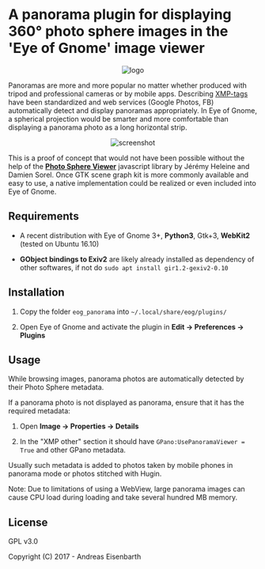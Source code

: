 # A panorama plugin for displaying 360° photo sphere images in the 'Eye of Gnome' image viewer

<p align="center">
  <img alt="logo" src="https://cdn.rawgit.com/Aerilius/eog_panorama/master/eog_panorama/eog_panorama.svg?raw=true"/>
</p>

Panoramas are more and more popular no matter whether produced with tripod and 
professional cameras or by mobile apps. Describing [XMP-tags](https://www.adobe.com/products/xmp.html) have been 
standardized and web services 
(Google Photos, FB) automatically detect and display panoramas appropriately. 
In Eye of Gnome, a spherical projection would be smarter and more comfortable 
than displaying a panorama photo as a long horizontal strip.

<p align="center">
  <img alt="screenshot" src="https://cdn.rawgit.com/Aerilius/eog_panorama/master/screenshot.png?raw=true"/>
</p>

This is a proof of concept that would not have been possible without the help of the [**Photo Sphere Viewer**](http://photo-sphere-viewer.js.org/) javascript library by Jérémy Heleine and Damien Sorel.
Once GTK scene graph kit is more commonly available and easy to use, a native 
implementation could be realized or even included into Eye of Gnome.

## Requirements

- A recent distribution with Eye of Gnome 3+, **Python3**, Gtk+3, **WebKit2** (tested on Ubuntu 16.10)

- **GObject bindings to Exiv2** are likely already installed as dependency of other softwares, if not do `sudo apt install gir1.2-gexiv2-0.10`

## Installation

1. Copy the folder `eog_panorama` into `~/.local/share/eog/plugins/`

2. Open Eye of Gnome and activate the plugin in **Edit → Preferences → Plugins**

## Usage

While browsing images, panorama photos are automatically detected by their Photo Sphere metadata.

If a panorama photo is not displayed as panorama, ensure that it has the required metadata:

1. Open **Image → Properties → Details**

2. In the "XMP other" section it should have `GPano:UsePanoramaViewer = True` and other GPano metadata.

Usually such metadata is added to photos taken by mobile phones in panorama mode or photos stitched with Hugin.

Note: Due to limitations of using a WebView, large panorama images can cause 
CPU load during loading and take several hundred MB memory.

## License

GPL v3.0

Copyright (C) 2017 - Andreas Eisenbarth
